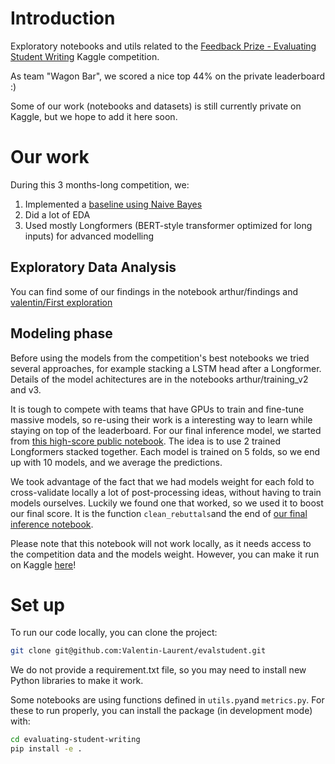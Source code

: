 # Introduction
Exploratory notebooks and utils related to the [Feedback Prize - Evaluating Student Writing](https://kaggle.com/c/feedback-prize-2021) Kaggle competition.

As team "Wagon Bar", we scored a nice top 44% on the private leaderboard :)

Some of our work (notebooks and datasets) is still currently private on Kaggle, but we hope to add it here soon.

# Our work
During this 3 months-long competition, we:
1. Implemented a [baseline using Naive Bayes](https://github.com/Valentin-Laurent/evalstudent/blob/master/notebooks/valentin/bayesline-submission.ipynb)
2. Did a lot of EDA
2. Used mostly Longformers (BERT-style transformer optimized for long inputs) for advanced modelling

## Exploratory Data Analysis
You can find some of our findings in the notebook arthur/findings and [valentin/First exploration](https://github.com/Valentin-Laurent/evalstudent/blob/master/notebooks/valentin/First%20exploration.ipynb)

## Modeling phase 
Before using the models from the competition's best notebooks we tried several approaches, for example stacking a LSTM head after a Longformer. Details of the model achitectures are in the notebooks arthur/training_v2 and v3.

It is tough to compete with teams that have GPUs to train and fine-tune massive models, so re-using their work is a interesting way to learn while staying on top of the leaderboard. For our final inference model, we started from [this high-score public notebook](https://www.kaggle.com/code/abhishek/two-longformers-are-better-than-1). The idea is to use 2 trained Longformers stacked together. Each model is trained on 5 folds, so we end up with 10 models, and we average the predictions.

We took advantage of the fact that we had models weight for each fold to cross-validate locally a lot of post-processing ideas, without having to train models ourselves. Luckily we found one that worked, so we used it to boost our final score. It is the function `clean_rebuttals`and the end of [our final inference notebook](https://github.com/Valentin-Laurent/evalstudent/blob/master/notebooks/two-longformers-inference.ipynb).

Please note that this notebook will not work locally, as it needs access to the competition data and the models weight. However, you can make it run on Kaggle [here](https://www.kaggle.com/code/valentinlaurent2/two-longformers-inference/data)!

# Set up
To run our code locally, you can clone the project:
```bash
git clone git@github.com:Valentin-Laurent/evalstudent.git
```

We do not provide a requirement.txt file, so you may need to install new Python libraries to make it work.

Some notebooks are using functions defined in `utils.py`and `metrics.py`. For these to run properly, you can install the package (in development mode) with:

```bash
cd evaluating-student-writing
pip install -e .
```
